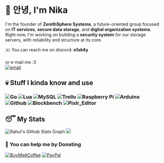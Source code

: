 # 👋 안녕, I'm **Nika**

I'm the founder of **ZenithSphere Systems**, a future-oriented group focused on **IT services**, **secure data storage**, and **digital organization systems**. <br>Right now, I'm working on building a **security system** for our storage servers, with reliability and structure at its core.

✉️ You can reach me on discord: **n1xk4y**<br><br>
or e-mail me :3 <br>
[![email](https://img.shields.io/badge/EMail-D14836?style=for-the-badge&logo=Gmail&logoColor=white)](mailto:nika@zenithsphere.de)

## 💀 Stuff I kinda know and use
### ![Go](https://img.shields.io/badge/go-%2300ADD8.svg?style=for-the-badge&logo=go&logoColor=white) ![Lua](https://img.shields.io/badge/lua-%232C2D72.svg?style=for-the-badge&logo=lua&logoColor=white) ![MySQL](https://img.shields.io/badge/mysql-4479A1.svg?style=for-the-badge&logo=mysql&logoColor=white) ![Trello](https://img.shields.io/badge/Trello-%23026AA7.svg?style=for-the-badge&logo=Trello&logoColor=white) ![Raspberry Pi](https://img.shields.io/badge/-Raspberry_Pi-C51A4A?style=for-the-badge&logo=Raspberry-Pi)  ![Arduino](https://img.shields.io/badge/-Arduino-00979D?style=for-the-badge&logo=Arduino&logoColor=white) ![Github](https://img.shields.io/badge/github%20-%23121011.svg?&style=for-the-badge&logo=github&logoColor=white) ![Blockbench](https://img.shields.io/badge/blockbench-%231572B6.svg?style=for-the-badge&logo=Blockbench&logoColor=white) ![Pixlr_Editor](https://img.shields.io/badge/Wordpress%20-%23121011.svg?style=for-the-badge&logo=wordpress&logoColor=white)

## 😴 My Stats
 ![Rahul's Github Stats Graph](https://github-profile-summary-cards.vercel.app/api/cards/profile-details?username=EinDummesNika&theme=vue&hide_border=true)
 ![](https://github-readme-stats.vercel.app/api/top-langs/?username=EinDummesNika&theme=vue&hide_border=true&include_all_commits=true&count_private=true&layout=compact)

  ### 🧋 You can help me by Donating
  [![BuyMeACoffee](https://img.shields.io/badge/Buy%20Me%20a%20Coffee-ffdd00?style=for-the-badge&logo=buy-me-a-coffee&logoColor=black)](https://buymeacoffee.com/eindummesnika) [![PayPal](https://img.shields.io/badge/PayPal-00457C?style=for-the-badge&logo=paypal&logoColor=white)](https://paypal.me/paypalme/FabriceWeigel) 

